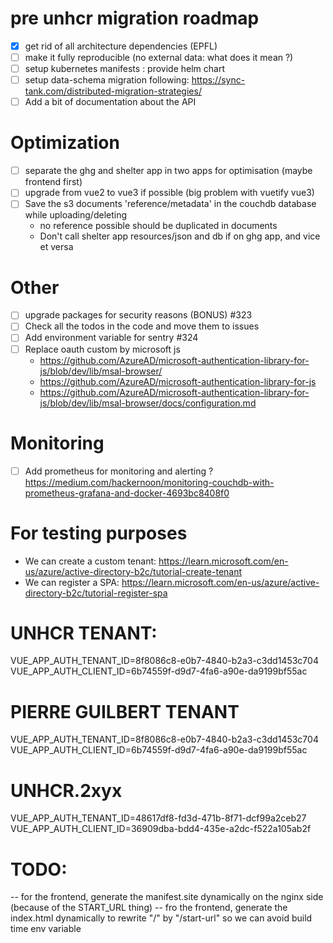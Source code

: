 # pre unhcr migration roadmap

- [x] get rid of all architecture dependencies (EPFL)
- [ ] make it fully reproducible (no external data: what does it mean ?)
- [ ] setup kubernetes manifests : provide helm chart
- [ ] setup data-schema migration following: https://sync-tank.com/distributed-migration-strategies/
- [ ] Add a bit of documentation about the API

# Optimization
- [ ] separate the ghg and shelter app in two apps for optimisation (maybe frontend first)
- [ ] upgrade from vue2 to vue3 if possible (big problem with vuetify vue3)
- [ ] Save the s3 documents 'reference/metadata' in the couchdb database while uploading/deleting
  - no reference possible should be duplicated in documents
  - Don't call shelter app resources/json and db if on ghg app, and vice et versa

# Other
- [ ] upgrade packages for security reasons (BONUS) #323
- [ ] Check all the todos in the code and move them to issues
- [ ] Add environment variable for sentry #324
- [ ] Replace oauth custom by microsoft js
  - https://github.com/AzureAD/microsoft-authentication-library-for-js/blob/dev/lib/msal-browser/
  - https://github.com/AzureAD/microsoft-authentication-library-for-js
  - https://github.com/AzureAD/microsoft-authentication-library-for-js/blob/dev/lib/msal-browser/docs/configuration.md

# Monitoring
- [ ] Add prometheus for monitoring and alerting ? https://medium.com/hackernoon/monitoring-couchdb-with-prometheus-grafana-and-docker-4693bc8408f0


# For testing purposes
- We can create a custom tenant: https://learn.microsoft.com/en-us/azure/active-directory-b2c/tutorial-create-tenant
- We can register a SPA: https://learn.microsoft.com/en-us/azure/active-directory-b2c/tutorial-register-spa


# UNHCR TENANT: 
VUE_APP_AUTH_TENANT_ID=8f8086c8-e0b7-4840-b2a3-c3dd1453c704
VUE_APP_AUTH_CLIENT_ID=6b74559f-d9d7-4fa6-a90e-da9199bf55ac

# PIERRE GUILBERT TENANT
VUE_APP_AUTH_TENANT_ID=8f8086c8-e0b7-4840-b2a3-c3dd1453c704
VUE_APP_AUTH_CLIENT_ID=6b74559f-d9d7-4fa6-a90e-da9199bf55ac


# UNHCR.2xyx
VUE_APP_AUTH_TENANT_ID=48617df8-fd3d-471b-8f71-dcf99a2ceb27
VUE_APP_AUTH_CLIENT_ID=36909dba-bdd4-435e-a2dc-f522a105ab2f


# TODO:

-- for the frontend, generate the manifest.site dynamically on the nginx side (because of the START_URL thing)
-- fro the frontend, generate the index.html dynamically to rewrite "/" by "/start-url" so we can avoid build time env variable